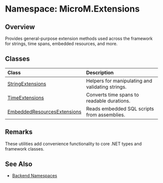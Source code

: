 # Namespace: MicroM.Extensions

## Overview
Provides general-purpose extension methods used across the framework for strings, time spans, embedded resources, and more.

## Classes
| Class | Description |
|:--|:--|
| [StringExtensions](StringExtensions.md) | Helpers for manipulating and validating strings. |
| [TimeExtensions](TimeExtensions.md) | Converts time spans to readable durations. |
| [EmbeddedResourcesExtensions](EmbeddedResourcesExtensions.md) | Reads embedded SQL scripts from assemblies. |

## Remarks
These utilities add convenience functionality to core .NET types and framework classes.

## See Also
- [Backend Namespaces](../index.md)
